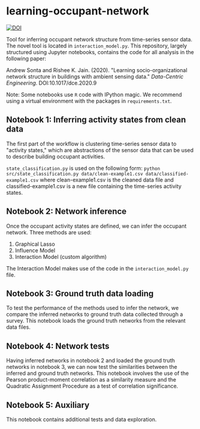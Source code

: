 # learning-occupant-network
[![DOI](https://zenodo.org/badge/295826352.svg)](https://zenodo.org/badge/latestdoi/295826352)

Tool for inferring occupant network structure from time-series sensor data. The novel tool is located in `interaction_model.py`. This repository, largely structured using Jupyter notebooks, contains the code for all analysis in the following paper:

Andrew Sonta and Rishee K. Jain. (2020). "Learning socio-organizational network structure in buildings with ambient sensing data." _Data-Centric Engineering_. DOI:10.1017/dce.2020.9

Note: Some notebooks use `R` code with IPython magic. We recommend using a virtual environment with the packages in `requirements.txt`.

## Notebook 1: Inferring activity states from clean data
The first part of the workflow is clustering time-series sensor data to "activity states," which are abstractions of the sensor data that can be used to describe building occupant activities.

`state_classification.py` is used on the following form: `python src/state_classification.py data/clean-example1.csv data/classified-example1.csv` where clean-example1.csv is the cleaned data file and classified-example1.csv is a new file containing the time-series activity states.

## Notebook 2: Network inference
Once the occupant activity states are defined, we can infer the occupant network. Three methods are used:
1. Graphical Lasso
2. Influence Model
3. Interaction Model (custom algorithm)

The Interaction Model makes use of the code in the `interaction_model.py` file.

## Notebook 3: Ground truth data loading
To test the performance of the methods used to infer the network, we compare the inferred networks to ground truth data collected through a survey. This notebook loads the ground truth networks from the relevant data files.

## Notebook 4: Network tests
Having inferred networks in notebook 2 and loaded the ground truth networks in notebook 3, we can now test the similarities between the inferred and ground truth networks. This notebook involves the use of the Pearson product-moment correlation as a similarity measure and the Quadratic Assignment Procedure as a test of correlation significance.

## Notebook 5: Auxiliary
This notebook contains additional tests and data exploration.
